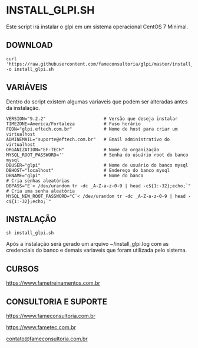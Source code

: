 # INSTALL_GLPI.SH

Este script irá instalar o glpi em um sistema operacional CentOS 7 Minimal. 


## DOWNLOAD

    curl 'https://raw.githubusercontent.com/fameconsultoria/glpi/master/install_glpi.sh' -o install_glpi.sh 


## VARIÁVEIS

Dentro do script existem algumas variaveis que podem ser alteradas antes da instalação.


    VERSION="9.2.2"                      # Versão que deseja instalar
    TIMEZONE=America/Fortaleza           # Fuso horário
    FQDN="glpi.eftech.com.br"            # Nome de host para criar um virtualhost
    ADMINEMAIL="suporte@eftech.com.br"   # Email administrativo do virtualhost
    ORGANIZATION="EF-TECH"               # Nome da organização
    MYSQL_ROOT_PASSWORD=''               # Senha do usuário root do banco mysql
    DBUSER="glpi"                        # Nome de usuário do banco mysql
    DBHOST="localhost"                   # Endereço do banco mysql
    DBNAME="glpi"                        # Nome do banco
    # Cria senhas aleatórias
    DBPASS="E`< /dev/urandom tr -dc _A-Z-a-z-0-9 | head -c${1:-32};echo;`" # Cria uma senha aleatória
    MYSQL_NEW_ROOT_PASSWORD="C`< /dev/urandom tr -dc _A-Z-a-z-0-9 | head -c${1:-32};echo;`" 
    
    

## INSTALAÇÃO

    sh install_glpi.sh


Após a instalação será gerado um arquivo ~/install_glpi.log com as credenciais do banco e demais variaveis que foram utilizada pelo sistema. 



## CURSOS

https://www.fametreinamentos.com.br


## CONSULTORIA E SUPORTE

https://www.fameconsultoria.com.br

https://www.fametec.com.br
    
contato@fameconsultoria.com.br

